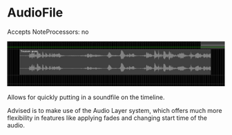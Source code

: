 # AudioFile

Accepts NoteProcessors: no

![AudioFile](../../../images/AudioFile.png)

Allows for quickly putting in a soundfile on the timeline.

Advised is to make use of the Audio Layer system, which 
offers much more flexibility in features like applying fades
and changing start time of the audio.
